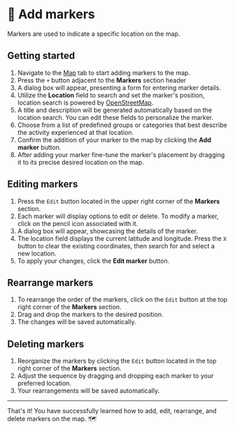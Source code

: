 # 📍 Add markers

Markers are used to indicate a specific location on the map.

## Getting started

1. Navigate to the [Map](https://mappedlove.com/app/map) tab to start adding markers to the map.
2. Press the `+` button adjacent to the **Markers** section header
3. A dialog box will appear, presenting a form for entering marker details.
4. Utilize the **Location** field to search and set the marker's position, location search is powered by [OpenStreetMap](https://www.openstreetmap.org).
5. A title and description will be generated automatically based on the location search. You can edit these fields to personalize the marker.
6. Choose from a list of predefined groups or categories that best describe the activity experienced at that location.
7. Confirm the addition of your marker to the map by clicking the **Add marker** button.
8. After adding your marker fine-tune the marker's placement by dragging it to its precise desired location on the map.

## Editing markers

1. Press the `Edit` button located in the upper right corner of the **Markers** section.
2. Each marker will display options to edit or delete. To modify a marker, click on the pencil icon associated with it.
3. A dialog box will appear, showcasing the details of the marker.
4. The location field displays the current latitude and longitude. Press the `X` button to clear the existing coordinates, then search for and select a new location.
5. To apply your changes, click the **Edit marker** button.

## Rearrange markers

1. To rearrange the order of the markers, click on the `Edit` button at the top right corner of the **Markers** section.
2. Drag and drop the markers to the desired position.
3. The changes will be saved automatically.

## Deleting markers

1. Reorganize the markers by clicking the `Edit` button located in the top right corner of the **Markers** section.
2. Adjust the sequence by dragging and dropping each marker to your preferred location.
3. Your rearrangements will be saved automatically.

---

That's it! You have successfully learned how to add, edit, rearrange, and delete markers on the map. 🗺️
